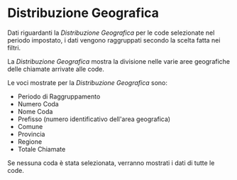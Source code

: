 # Distribuzione Geografica

Dati riguardanti la *Distribuzione Geografica* per le code 
selezionate nel periodo impostato, i dati vengono raggruppati 
secondo la scelta fatta nei filtri.

La *Distribuzione Geografica* mostra la divisione nelle varie aree 
geografiche delle chiamate arrivate alle code. 

Le voci mostrate per la *Distribuzione Geografica* sono:

- Periodo di Raggruppamento
- Numero Coda
- Nome Coda
- Prefisso (numero identificativo dell'area geografica)
- Comune 
- Provincia 
- Regione
- Totale Chiamate

Se nessuna coda è stata selezionata, verranno mostrati i dati di 
tutte le code.
